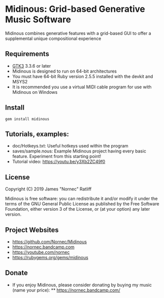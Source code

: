 # Midinous: Grid-based Generative Music Software

Midinous combines generative features with a grid-based GUI to offer a supplemental unique compositional experience

## Requirements

* [GTK3](http://www.gtk.org/) 3.3.6 or later
* Midinous is designed to run on 64-bit architectures
* You must have 64-bit Ruby version 2.5.5 installed with the devkit and MSYS2
* It is recommended you use a virtual MIDI cable program for use with Midinous on Windows

## Install

    gem install midinous

## Tutorials, examples:

* doc/Hotkeys.txt: Useful hotkeys used within the program
* saves/sample.nous: Example Midinous project having every basic feature. Experiment from this starting point!
* Tutorial video: https://youtu.be/y3Xb2ZC49f0

## License

Copyright (C) 2019 James "Nornec" Ratliff

Midinous is free software: you can redistribute it and/or modify
it under the terms of the GNU General Public License as published by
the Free Software Foundation, either version 3 of the License, or
(at your option) any later version.

## Project Websites

* https://github.com/Nornec/Midinous
* https://nornec.bandcamp.com
* https://youtube.com/nornec
* https://rubygems.org/gems/midinous

## Donate

* If you enjoy Midinous, please consider donating by buying my music (name your price):
** https://nornec.bandcamp.com/
